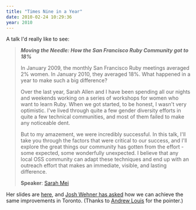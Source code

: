 ```yaml
---
title: "Times Nine in a Year"
date: 2010-02-24 10:29:36
year: 2010
---
```

A talk I'd really like to see:
<blockquote><strong><em>Moving the Needle: How the San Francisco Ruby Community got to 18%</em></strong>

In January 2009, the monthly San Francisco Ruby meetings averaged 2% women. In January 2010, they averaged 18%. What happened in a year to make such a big difference?

Over the last year, Sarah Allen and I have been spending all our nights and weekends working on a series of workshops for women who want to learn Ruby. When we got started, to be honest, I wasn't very optimistic. I've lived through quite a few gender diversity efforts in quite a few technical communities, and most of them failed to make any noticeable dent.

But to my amazement, we were incredibly successful. In this talk, I'll take you through the factors that were critical to our success, and I'll explore the great things our community has gotten from the effort - some expected, some wonderfully unexpected. I believe that any local OSS community can adapt these techniques and end up with an outreach effort that makes an immediate, visible, and lasting difference.

<strong>Speaker</strong>: <a href="http://www.socallinuxexpo.org/scale8x/speakers/sarah-mei">Sarah Mei</a></blockquote>
Her slides are <a href="http://www.sarahmei.com/blog/2010/02/20/scale-8x-slides-posted/">here</a>, and <a href="http://groups.google.com/group/torror/browse_thread/thread/797054e31efad573">Josh Wehner has asked</a> how we can achieve the same improvements in Toronto. (Thanks to <a href="http://hyfen.net/">Andrew Louis</a> for the pointer.)
